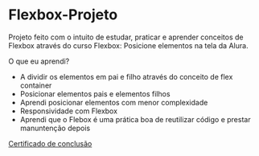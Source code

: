 # Flexbox-Projeto

Projeto feito com o intuito de estudar, praticar e aprender conceitos de Flexbox através do curso
Flexbox: Posicione elementos na tela da Alura.

O que eu aprendi?

- A dividir os elementos em pai e filho através do conceito de flex container
- Posicionar elementos pais e elementos filhos
- Aprendi posicionar elementos com menor complexidade
- Responsividade com Flexbox
- Aprendi que o Flebox é uma prática boa de reutilizar código e prestar manuntenção depois


<a href="https://cursos.alura.com.br/certificate/508576b8-7563-44f4-bde4-637e35c3b677">Certificado de conclusão</a>
